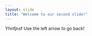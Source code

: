 ```yaml
---
layout: slide
title: "Welcome to our second slide!"
---
```

Yhnfjnsf
Use the left arrow to go back!
